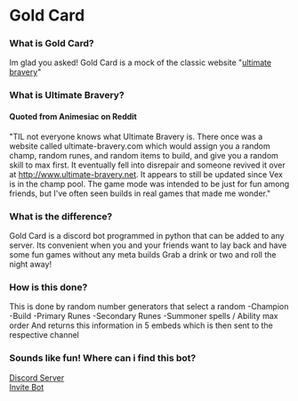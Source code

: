 # Gold Card


### What is Gold Card?<br />
Im glad you asked!
Gold Card is a mock of the classic website "[ultimate bravery](https://www.ultimate-bravery.net/)"

### What is Ultimate Bravery? <br />
#### Quoted from Animesiac on Reddit
"TIL not everyone knows what Ultimate Bravery is.
There once was a website called ultimate-bravery.com which would assign you a random champ, 
random runes, and random items to build, and give you a random skill to max first. 
It eventually fell into disrepair and someone revived it over at http://www.ultimate-bravery.net. 
It appears to still be updated since Vex is in the champ pool.
The game mode was intended to be just for fun among friends, but I've often seen builds in real games that made me wonder."

### What is the difference? <br />
Gold Card is a discord bot programmed in python that can be added to any server.
Its convenient when you and your friends want to lay back and have some fun games without any meta builds
Grab a drink or two and roll the night away!

### How is this done? <br />
This is done by random number generators that select a random
-Champion
-Build
-Primary Runes
-Secondary Runes
-Summoner spells / Ability max order
And returns this information in 5 embeds which is then sent to the respective channel

### Sounds like fun! Where can i find this bot? <br />
[Discord Server](https://discord.gg/jFY3pPtm2u) <br />
[Invite Bot](https://discord.com/api/oauth2/authorize?client_id=628685778318524426&permissions=8&scope=bot)

